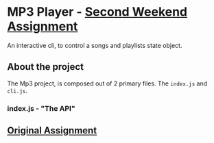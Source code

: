 # MP3 Player - [Second Weekend Assignment](./original_task.md)

An interactive cli, to control a songs and playlists state object.

## About the project

The Mp3 project, is composed out of 2 primary files. The `index.js` and `cli.js`.

### index.js - "The API"

## [Original Assignment](./original_task.md)
